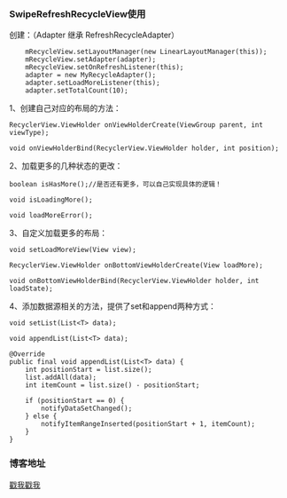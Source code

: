 

### SwipeRefreshRecycleView使用

创建：（Adapter 继承 RefreshRecycleAdapter<T>）

        mRecycleView.setLayoutManager(new LinearLayoutManager(this));
        mRecycleView.setAdapter(adapter);
        mRecycleView.setOnRefreshListener(this);
        adapter = new MyRecycleAdapter();
        adapter.setLoadMoreListener(this);
        adapter.setTotalCount(10);

1、创建自己对应的布局的方法：

    RecyclerView.ViewHolder onViewHolderCreate(ViewGroup parent, int viewType);

    void onViewHolderBind(RecyclerView.ViewHolder holder, int position);

2、加载更多的几种状态的更改：

    boolean isHasMore();//是否还有更多，可以自己实现具体的逻辑！

    void isLoadingMore();

    void loadMoreError();

3、自定义加载更多的布局：

    void setLoadMoreView(View view);

    RecyclerView.ViewHolder onBottomViewHolderCreate(View loadMore);

    void onBottomViewHolderBind(RecyclerView.ViewHolder holder, int loadState);

4、添加数据源相关的方法，提供了set和append两种方式：

    void setList(List<T> data);

    void appendList(List<T> data);

    @Override
    public final void appendList(List<T> data) {
        int positionStart = list.size();
        list.addAll(data);
        int itemCount = list.size() - positionStart;

        if (positionStart == 0) {
            notifyDataSetChanged();
        } else {
            notifyItemRangeInserted(positionStart + 1, itemCount);
        }
    }

### 博客地址

[戳我戳我](http://www.jianshu.com/p/7396dc6d67f0#)





